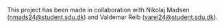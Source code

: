 This project has been made in collaboration with Nikolaj Madsen (nmads24@student.sdu.dk) and Valdemar Reib (varei24@student.sdu.dk).